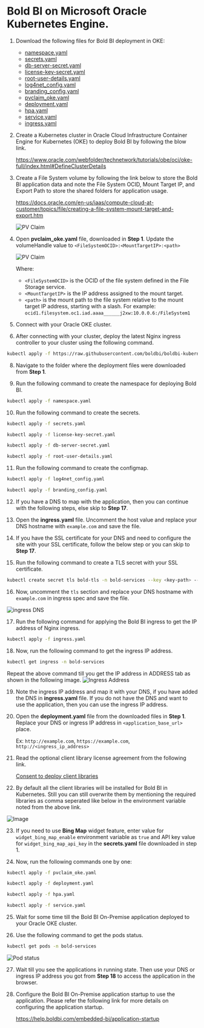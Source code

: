 # Bold BI on Microsoft Oracle Kubernetes Engine.

1. Download the following files for Bold BI deployment in OKE:

    * [namespace.yaml](https://raw.githubusercontent.com/boldbi/boldbi-kubernetes/v11.3.24/deploy/namespace.yaml)
    * [secrets.yaml](https://raw.githubusercontent.com/boldbi/boldbi-kubernetes/v11.3.24/deploy/secrets.yaml)
    * [db-server-secret.yaml](https://raw.githubusercontent.com/boldbi/boldbi-kubernetes/v11.3.24/deploy/db-server-secret.yaml)
    * [license-key-secret.yaml](https://raw.githubusercontent.com/boldbi/boldbi-kubernetes/v11.3.24/deploy/license-key-secret.yaml)
    * [root-user-details.yaml](https://raw.githubusercontent.com/boldbi/boldbi-kubernetes/v11.3.24/deploy/root-user-details.yaml)
    * [log4net_config.yaml](https://raw.githubusercontent.com/boldbi/boldbi-kubernetes/v11.3.24/deploy/log4net_config.yaml)
    * [branding_config.yaml](https://raw.githubusercontent.com/boldbi/boldbi-kubernetes/v11.3.24/deploy/branding_config.yaml)
    * [pvclaim_oke.yaml](https://raw.githubusercontent.com/boldbi/boldbi-kubernetes/v11.3.24/deploy/pvclaim_oke.yaml)
    * [deployment.yaml](https://raw.githubusercontent.com/boldbi/boldbi-kubernetes/v11.3.24/deploy/deployment.yaml)
    * [hpa.yaml](https://raw.githubusercontent.com/boldbi/boldbi-kubernetes/v11.3.24/deploy/hpa.yaml)
    * [service.yaml](https://raw.githubusercontent.com/boldbi/boldbi-kubernetes/v11.3.24/deploy/service.yaml)
    * [ingress.yaml](https://raw.githubusercontent.com/boldbi/boldbi-kubernetes/v11.3.24/deploy/ingress.yaml)

2. Create a Kubernetes cluster in Oracle Cloud Infrastructure Container Engine for Kubernetes (OKE) to deploy Bold BI by following the blow link.

   https://www.oracle.com/webfolder/technetwork/tutorials/obe/oci/oke-full/index.html#DefineClusterDetails

4. Create a File System volume by following the link below to store the Bold BI application data and note the File System OCID, Mount Target IP, and Export Path to store the shared folders for application usage.

    https://docs.oracle.com/en-us/iaas/compute-cloud-at-customer/topics/file/creating-a-file-system-mount-target-and-export.htm

    ![PV Claim](images/oke_filesystem.png)


6. Open **pvclaim_oke.yaml** file, downloaded in **Step 1**. Update the volumeHandle value to `<FileSystemOCID>:<MountTargetIP>:<path>`

    ![PV Claim](images/oke_pvclaim.png)

    Where:
    - `<FileSystemOCID>` is the OCID of the file system defined in the File Storage service.
    - `<MountTargetIP>` is the IP address assigned to the mount target.
    - `<path>` is the mount path to the file system relative to the mount target IP address, starting with a slash. For example: `ocid1.filesystem.oc1.iad.aaaa______j2xw:10.0.0.6:/FileSystem1`

6. Connect with your Oracle OKE  cluster.

7. After connecting with your cluster, deploy the latest Nginx ingress controller to your cluster using the following command.

```sh
kubectl apply -f https://raw.githubusercontent.com/boldbi/boldbi-kubernetes/main/deploy/nignx-deploy.yaml
```

8. Navigate to the folder where the deployment files were downloaded from **Step 1**.

9. Run the following command to create the namespace for deploying Bold BI.

```sh
kubectl apply -f namespace.yaml
```

10. Run the following command to create the secrets.

```sh
kubectl apply -f secrets.yaml

kubectl apply -f license-key-secret.yaml

kubectl apply -f db-server-secret.yaml

kubectl apply -f root-user-details.yaml
```

11. Run the following command to create the configmap.

```sh
kubectl apply -f log4net_config.yaml

kubectl apply -f branding_config.yaml
```

12. If you have a DNS to map with the application, then you can continue with the following steps, else skip to **Step 17**. 

13. Open the **ingress.yaml** file. Uncomment the host value and replace your DNS hostname with `example.com` and save the file.

14. If you have the SSL certificate for your DNS and need to configure the site with your SSL certificate, follow the below step or you can skip to **Step 17**.

15. Run the following command to create a TLS secret with your SSL certificate.

```sh
kubectl create secret tls bold-tls -n bold-services --key <key-path> --cert <certificate-path>
```

16. Now, uncomment the `tls` section and replace your DNS hostname with `example.com` in ingress spec and save the file.

![ingress DNS](images/ingress_yaml.png)

17. Run the following command for applying the Bold BI ingress to get the IP address of Nginx ingress.

```sh
kubectl apply -f ingress.yaml
```

18. Now, run the following command to get the ingress IP address.

```sh
kubectl get ingress -n bold-services
```
Repeat the above command till you get the IP address in ADDRESS tab as shown in the following image.
![Ingress Address](images/ingress_address.png) 

19. Note the ingress IP address and map it with your DNS, if you have added the DNS in **ingress.yaml** file. If you do not have the DNS and want to use the application, then you can use the ingress IP address.

20. Open the **deployment.yaml** file from the downloaded files in **Step 1**. Replace your DNS or ingress IP address in `<application_base_url>` place.
    
    Ex:  `http://example.com`, `https://example.com`, `http://<ingress_ip_address>`

21. Read the optional client library license agreement from the following link.

    [Consent to deploy client libraries](../docs/consent-to-deploy-client-libraries.md)

22. By default all the client libraries will be installed for Bold BI in Kubernetes. Still you can still overwrite them by mentioning the required libraries as comma seperated like below in the environment variable noted from the above link.

<img src="images/deployment_yaml.png" alt="Image" style="display: block; margin: 0 auto" />

23. If you need to use **Bing Map** widget feature, enter value for `widget_bing_map_enable` environment variable as `true` and API key value for `widget_bing_map_api_key` in the **secrets.yaml** file downloaded in step 1.


24. Now, run the following commands one by one:

```sh
kubectl apply -f pvclaim_oke.yaml
```

```sh
kubectl apply -f deployment.yaml
```

```sh
kubectl apply -f hpa.yaml
```

```sh
kubectl apply -f service.yaml
```

25. Wait for some time till the Bold BI On-Premise application deployed to your Oracle OKE  cluster.

26. Use the following command to get the pods status.

```sh
kubectl get pods -n bold-services
```
![Pod status](images/pod_status.png) 

27. Wait till you see the applications in running state. Then use your DNS or ingress IP address you got from **Step 18** to access the application in the browser.

28.	Configure the Bold BI On-Premise application startup to use the application. Please refer the following link for more details on configuring the application startup.
    
    https://help.boldbi.com/embedded-bi/application-startup
